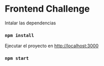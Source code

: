 # Frontend Challenge

Intalar las dependencias

### `npm install`

Ejecutar el proyecto en [http://localhost:3000](http://localhost:3000) 

### `npm start`

